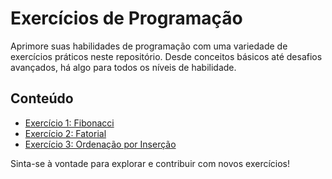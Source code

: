 # Exercícios de Programação

Aprimore suas habilidades de programação com uma variedade de exercícios práticos neste repositório. Desde conceitos básicos até desafios avançados, há algo para todos os níveis de habilidade.

## Conteúdo

- [Exercício 1: Fibonacci](fibonacci/)
- [Exercício 2: Fatorial](factorial/)
- [Exercício 3: Ordenação por Inserção](insertion-sort/)

Sinta-se à vontade para explorar e contribuir com novos exercícios!
